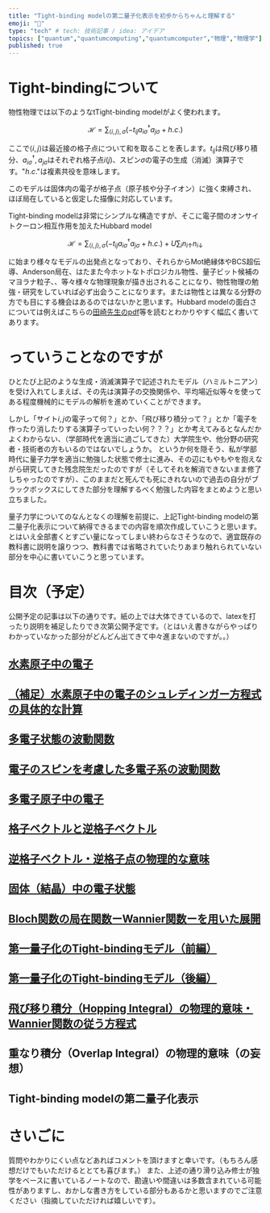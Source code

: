 ```yaml
---
title: "Tight-binding modelの第二量子化表示を初歩からちゃんと理解する"
emoji: "👶"
type: "tech" # tech: 技術記事 / idea: アイデア
topics: ["quantum","quantumcomputing","quantumcomputer","物理","物理学"]
published: true
---
```

# Tight-bindingについて
物性物理では以下のようなtTight-binding modelがよく使われます。

$$
\mathcal{H} = \sum_{\left <i,j \right>,\sigma }\left( -t_{ij}a^\dagger_{i\sigma }a_{j\sigma }   + h.c.\right)
$$

ここで$\left<i,j \right>$は最近接の格子点について和を取ることを表します。$t_{ij}$は飛び移り積分、$a^\dagger_{i\sigma },a_{j\sigma }$はそれぞれ格子点$i(j)$、スピン$\sigma$の電子の生成（消滅）演算子です。"$h.c.$"は複素共役を意味します。

このモデルは固体内の電子が格子点（原子核や分子イオン）に強く束縛され、ほぼ局在していると仮定した描像に対応しています。

Tight-binding modelは非常にシンプルな構造ですが、そこに電子間のオンサイトクーロン相互作用を加えたHubbard model

$$
\mathcal{H} = \sum_{\left <i,j \right>,\sigma }\left( -t_{ij}a^\dagger_{i\sigma }a_{j\sigma } + h.c. \right)  + U\sum_in_{i\uparrow}n_{i\downarrow}
$$

に始まり様々なモデルの出発点となっており、それらからMot絶縁体やBCS超伝導、Anderson局在、はたまた今ホットなトポロジカル物性、量子ビット候補のマヨラナ粒子、、等々様々な物理現象が描き出されることになり、物性物理の勉強・研究をしていれば必ず出会うことになります。または物性とは異なる分野の方でも目にする機会はあるのではないかと思います。Hubbard modelの面白さについては例えばこちらの[田崎先生のpdf](https://www.gakushuin.ac.jp/~881791/pdf/KBHubbard.pdf)等を読むとわかりやすく幅広く書いてあります。


# っていうことなのですが
ひとたび上記のような生成・消滅演算子で記述されたモデル（ハミルトニアン）を受け入れてしまえば、その先は演算子の交換関係や、平均場近似等々を使ってある程度機械的にモデルの解析を進めていくことができます。

しかし「サイト$i,j$の電子って何？」とか、「飛び移り積分って？」とか「電子を作ったり消したりする演算子っていったい何？？？」とか考えてみるとなんだかよくわからない、（学部時代を適当に過ごしてきた）大学院生や、他分野の研究者・技術者の方もいるのではないでしょうか。
というか何を隠そう、私が学部時代に量子力学を適当に勉強した状態で修士に進み、その辺にもやもやを抱えながら研究してきた残念院生だったのですが（そしてそれを解消できないまま修了しちゃったのですが）、このままだと死んでも死にきれないので過去の自分がブラックボックスにしてきた部分を理解するべく勉強した内容をまとめようと思い立ちました。

量子力学についてのなんとなくの理解を前提に、上記Tight-binding modelの第二量子化表示について納得できるまでの内容を順次作成していこうと思います。とはいえ全部書くとすごい量になってしまい終わらなさそうなので、適宜既存の教科書に説明を譲りつつ、教科書では省略されていたりあまり触れられていない部分を中心に書いていこうと思っています。

# 目次（予定）
公開予定の記事は以下の通りです。紙の上では大体できているので、latexを打ったり説明を補足したりでき次第公開予定です。（とはいえ書きながらやっぱりわかっていなかった部分がどんどん出てきて中々進まないのですが。。）

## [水素原子中の電子](https://zenn.dev/ponzumai/articles/tight-binding-model-hydrogen-atom)
## [（補足）水素原子中の電子のシュレディンガー方程式の具体的な計算](https://zenn.dev/ponzumai/articles/appendix-hidrogen-atom)
## [多電子状態の波動関数](https://zenn.dev/ponzumai/articles/tight-binding-model-many-electron)
## [電子のスピンを考慮した多電子系の波動関数](https://zenn.dev/ponzumai/articles/tight-binding-model-spin)
## [多電子原子中の電子](https://zenn.dev/ponzumai/articles/tight-binding-model-many-electron-atom)
## [格子ベクトルと逆格子ベクトル](https://zenn.dev/ponzumai/articles/tight-binding-model-lattice-vec)
## [逆格子ベクトル・逆格子点の物理的な意味](https://zenn.dev/ponzumai/articles/tight-binding-model-reciprocal-lattice)
## [固体（結晶）中の電子状態](https://zenn.dev/ponzumai/articles/tight-binding-model-electrons-in-solids)
## [Bloch関数の局在関数ーWannier関数ーを用いた展開](https://zenn.dev/ponzumai/articles/tight-binding-model-wannier-func)
## [第一量子化のTight-bindingモデル（前編）](https://zenn.dev/ponzumai/articles/tight-binding-model-1st-q-1)
## [第一量子化のTight-bindingモデル（後編）](https://zenn.dev/ponzumai/articles/tight-binding-model-1st-q-2)
## [飛び移り積分（Hopping Integral）の物理的意味・Wannier関数の従う方程式](https://zenn.dev/ponzumai/articles/tight-binding-model-hopping-int)
## 重なり積分（Overlap Integral）の物理的意味（の妄想）
## Tight-binding modelの第二量子化表示

# さいごに
質問やわかりにくい点などあればコメントを頂けますと幸いです。（もちろん感想だけでもいただけるととても喜びます。）
また、上述の通り滑り込み修士が独学をベースに書いているノートなので、勘違いや間違いは多数含まれている可能性がありますし、おかしな書き方をしている部分もあるかと思いますのでご注意ください（指摘していただければ嬉しいです）。